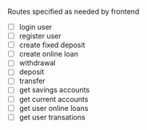 Routes specified as needed by frontend
- [ ] login user 
- [ ] register user
- [ ] create fixed deposit
- [ ] create online loan
- [ ] withdrawal
- [ ] deposit
- [ ] transfer
- [ ] get savings accounts
- [ ] get current accounts
- [ ] get user online loans
- [ ] get user transations